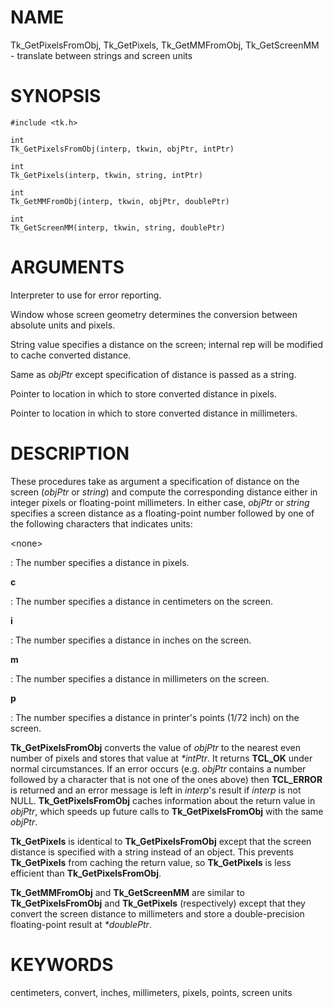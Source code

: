 # NAME

Tk_GetPixelsFromObj, Tk_GetPixels, Tk_GetMMFromObj, Tk_GetScreenMM -
translate between strings and screen units

# SYNOPSIS

    #include <tk.h>

    int
    Tk_GetPixelsFromObj(interp, tkwin, objPtr, intPtr)

    int
    Tk_GetPixels(interp, tkwin, string, intPtr)

    int
    Tk_GetMMFromObj(interp, tkwin, objPtr, doublePtr)

    int
    Tk_GetScreenMM(interp, tkwin, string, doublePtr)

# ARGUMENTS

Interpreter to use for error reporting.

Window whose screen geometry determines the conversion between absolute
units and pixels.

String value specifies a distance on the screen; internal rep will be
modified to cache converted distance.

Same as *objPtr* except specification of distance is passed as a string.

Pointer to location in which to store converted distance in pixels.

Pointer to location in which to store converted distance in millimeters.

# DESCRIPTION

These procedures take as argument a specification of distance on the
screen (*objPtr* or *string*) and compute the corresponding distance
either in integer pixels or floating-point millimeters. In either case,
*objPtr* or *string* specifies a screen distance as a floating-point
number followed by one of the following characters that indicates units:

\<none\>

:   The number specifies a distance in pixels.

**c**

:   The number specifies a distance in centimeters on the screen.

**i**

:   The number specifies a distance in inches on the screen.

**m**

:   The number specifies a distance in millimeters on the screen.

**p**

:   The number specifies a distance in printer\'s points (1/72 inch) on
    the screen.

**Tk_GetPixelsFromObj** converts the value of *objPtr* to the nearest
even number of pixels and stores that value at *\*intPtr*. It returns
**TCL_OK** under normal circumstances. If an error occurs (e.g. *objPtr*
contains a number followed by a character that is not one of the ones
above) then **TCL_ERROR** is returned and an error message is left in
*interp*\'s result if *interp* is not NULL. **Tk_GetPixelsFromObj**
caches information about the return value in *objPtr*, which speeds up
future calls to **Tk_GetPixelsFromObj** with the same *objPtr*.

**Tk_GetPixels** is identical to **Tk_GetPixelsFromObj** except that the
screen distance is specified with a string instead of an object. This
prevents **Tk_GetPixels** from caching the return value, so
**Tk_GetPixels** is less efficient than **Tk_GetPixelsFromObj**.

**Tk_GetMMFromObj** and **Tk_GetScreenMM** are similar to
**Tk_GetPixelsFromObj** and **Tk_GetPixels** (respectively) except that
they convert the screen distance to millimeters and store a
double-precision floating-point result at *\*doublePtr*.

# KEYWORDS

centimeters, convert, inches, millimeters, pixels, points, screen units
